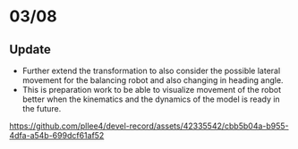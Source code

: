 # 03/08

## Update
- Further extend the transformation to also consider the possible lateral movement for the balancing robot and also changing in heading angle.
- This is preparation work to be able to visualize movement of the robot better when the kinematics and the dynamics of the model is ready in the future.

https://github.com/pllee4/devel-record/assets/42335542/cbb5b04a-b955-4dfa-a54b-699dcf61af52